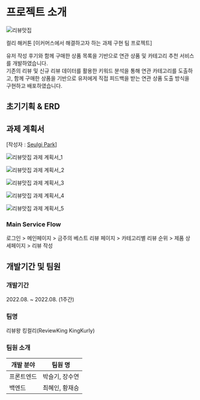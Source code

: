 # 프로젝트 소개

![리뷰맛집](https://user-images.githubusercontent.com/75832544/186341537-be7f66ae-113e-47cc-8006-8539e74a69d7.png)

컬리 해커톤 [이커머스에서 해결하고자 하는 과제 구현 팀 프로젝트]

유저 작성 후기와 함께 구매한 상품 목록을 기반으로 연관 상품 및 카테고리 추천 서비스를 개발하였습니다. <br>
기존의 리뷰 및 신규 리뷰 데이터를 활용한 키워드 분석을 통해 연관 카테고리를 도출하고, 함께 구매한 상품을 기반으로 유저에게 직접 피드백을 받는 연관 상품 도출 방식을 구현하고 배포하였습니다.

## 초기기획 & ERD

## 과제 계획서
[작성자 : <a href="https://github.com/DevSeulgi">Seulgi Park</a>]

![리뷰맛집 과제 계획서_1](https://blog.kakaocdn.net/dn/5arvi/btrMUTtXYms/Xwoh9fRQ1Lf5cqikdUgKj1/img.jpg)

![리뷰맛집 과제 계획서_2](https://blog.kakaocdn.net/dn/wZYm3/btrMUFpcdLx/yjUYj7SpmyKVJGpfE5Yqr0/img.jpg)

![리뷰맛집 과제 계획서_3](https://blog.kakaocdn.net/dn/mo2iS/btrMYqEdF7N/VqqtRsAKzrvvzCzrhAxlo1/img.jpg)

![리뷰맛집 과제 계획서_4](https://blog.kakaocdn.net/dn/rmiqm/btrMUGhl6kO/OjSylKVtAmthcXt8FaXmHk/img.jpg)

![리뷰맛집 과제 계획서_5](https://blog.kakaocdn.net/dn/bc8SXX/btrMUM9Aj3T/R50EbKXx1KhIow7iDhsjY0/img.jpg)

### Main Service Flow
로그인 > 메인페이지 > 금주의 베스트 리뷰 페이지 > 카테고리별 리뷰 순위 > 제품 상세페이지 > 리뷰 작성
  
## 개발기간 및 팀원

### 개발기간
2022.08. ~ 2022.08. (1주간)

### 팀명
리뷰왕 킹컬리(ReviewKing KingKurly)

### 팀원 소개
| 개발 분야 | 팀원 명 |
| ------- | ------- |
| 프론트엔드 | 박슬기, 장수연 |
| 백엔드 | 최혜인, 황재승 |
